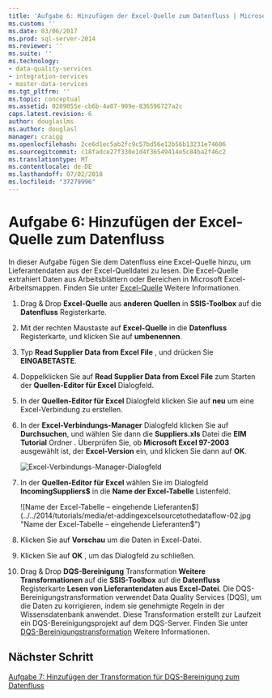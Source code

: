 ```yaml
---
title: 'Aufgabe 6: Hinzufügen der Excel-Quelle zum Datenfluss | Microsoft-Dokumentation'
ms.custom: ''
ms.date: 03/06/2017
ms.prod: sql-server-2014
ms.reviewer: ''
ms.suite: ''
ms.technology:
- data-quality-services
- integration-services
- master-data-services
ms.tgt_pltfrm: ''
ms.topic: conceptual
ms.assetid: 0209055e-cb6b-4a07-909e-836596727a2c
caps.latest.revision: 6
author: douglaslms
ms.author: douglasl
manager: craigg
ms.openlocfilehash: 2ce6d1ec5ab2fc9c57bd56e12b56b13231e74606
ms.sourcegitcommit: c18fadce27f330e1d4f36549414e5c84ba2f46c2
ms.translationtype: MT
ms.contentlocale: de-DE
ms.lasthandoff: 07/02/2018
ms.locfileid: "37279996"
---
```

# <a name="task-6-adding-excel-source-to-the-data-flow"></a>Aufgabe 6: Hinzufügen der Excel-Quelle zum Datenfluss
  In dieser Aufgabe fügen Sie dem Datenfluss eine Excel-Quelle hinzu, um Lieferantendaten aus der Excel-Quelldatei zu lesen. Die Excel-Quelle extrahiert Daten aus Arbeitsblättern oder Bereichen in Microsoft Excel-Arbeitsmappen. Finden Sie unter [Excel-Quelle](http://msdn.microsoft.com/library/ms141683.aspx) Weitere Informationen.  
  
1.  Drag & Drop **Excel-Quelle** aus **anderen Quellen** in **SSIS-Toolbox** auf die **Datenfluss** Registerkarte.  
  
2.  Mit der rechten Maustaste auf **Excel-Quelle** in die **Datenfluss** Registerkarte, und klicken Sie auf **umbenennen**.  
  
3.  Typ **Read Supplier Data from Excel File** , und drücken Sie **EINGABETASTE**.  
  
4.  Doppelklicken Sie auf **Read Supplier Data from Excel File** zum Starten der **Quellen-Editor für Excel** Dialogfeld.  
  
5.  In der **Quellen-Editor für Excel** Dialogfeld klicken Sie auf **neu** um eine Excel-Verbindung zu erstellen.  
  
6.  In der **Excel-Verbindungs-Manager** Dialogfeld klicken Sie auf **Durchsuchen**, und wählen Sie dann die **Suppliers.xls** Datei die **EIM Tutorial** Ordner . Überprüfen Sie, ob **Microsoft Excel 97-2003** ausgewählt ist, der **Excel-Version** ein, und klicken Sie dann auf **OK**.  
  
     ![Excel-Verbindungs-Manager-Dialogfeld](../../2014/tutorials/media/et-addingexcelsourcetothedataflow-01.jpg "Excel-Verbindungs-Manager (Dialogfeld)")  
  
7.  In der **Quellen-Editor für Excel** wählen Sie im Dialogfeld **IncomingSuppliers$** in die **Name der Excel-Tabelle** Listenfeld.  
  
     ![Name der Excel-Tabelle – eingehende Lieferanten$](../../2014/tutorials/media/et-addingexcelsourcetothedataflow-02.jpg "Name der Excel-Tabelle – eingehende Lieferanten$")  
  
8.  Klicken Sie auf **Vorschau** um die Daten in Excel-Datei.  
  
9. Klicken Sie auf **OK** , um das Dialogfeld zu schließen.  
  
10. Drag & Drop **DQS-Bereinigung** Transformation **Weitere Transformationen** auf die **SSIS-Toolbox** auf die **Datenfluss** Registerkarte  **Lesen von Lieferantendaten aus Excel-Datei**. Die DQS-Bereinigungstransformation verwendet Data Quality Services (DQS), um die Daten zu korrigieren, indem sie genehmigte Regeln in der Wissensdatenbank anwendet. Diese Transformation erstellt zur Laufzeit ein DQS-Bereinigungsprojekt auf dem DQS-Server. Finden Sie unter [DQS-Bereinigungstransformation](http://msdn.microsoft.com/library/ee677619.aspx) Weitere Informationen.  
  
## <a name="next-step"></a>Nächster Schritt  
 [Aufgabe 7: Hinzufügen der Transformation für DQS-Bereinigung zum Datenfluss](../integration-services/data-flow/data-flow.md)  
  
  
